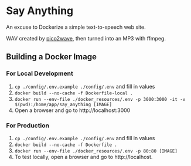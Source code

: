 # Say Anything

An excuse to Dockerize a simple text-to-speech web site.

WAV created by [pico2wave](http://manpages.ubuntu.com/manpages/trusty/man1/pico2wave.1.html),
then turned into an MP3 with ffmpeg.

## Building a Docker Image

### For Local Development

1.  `cp ./config/.env.example ./config/.env` and fill in values
1.  `docker build --no-cache -f Dockerfile-local .`
1.  `docker run --env-file ./docker_resources/.env -p 3000:3000 -it -v $(pwd):/home/app/say_anything [IMAGE]`
1.  Open a browser and go to http://localhost:3000

### For Production

1.  `cp ./config/.env.example ./config/.env` and fill in values
1.  `docker build --no-cache -f Dockerfile .`
1.  `docker run --env-file ./docker_resources/.env -p 80:80 [IMAGE]`
1.  To test locally, open a browser and go to http://localhost.
